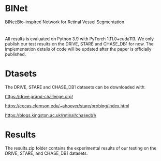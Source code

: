 # BINet
BINet:Bio-inspired Network for Retinal Vessel Segmentation
#
All results is evaluated on Python 3.9 with PyTorch 1.11.0+cuda113.
We only publish our test results on the DRIVE, STARE and CHASE_DB1 for now.
The implementation details of code will be updated after the paper is officially published.
# Dtasets
The DRIVE, STARE and CHASE_DB1 datasets can be downloaded with:

https://drive.grand-challenge.org/

https://cecas.clemson.edu/~ahoover/stare/probing/index.html

https://blogs.kingston.ac.uk/retinal/chasedb1/
# Results
The results.zip folder contains the experimental results of our testing on the DRIVE, STARE, and CHASE_DB1 datasets.
